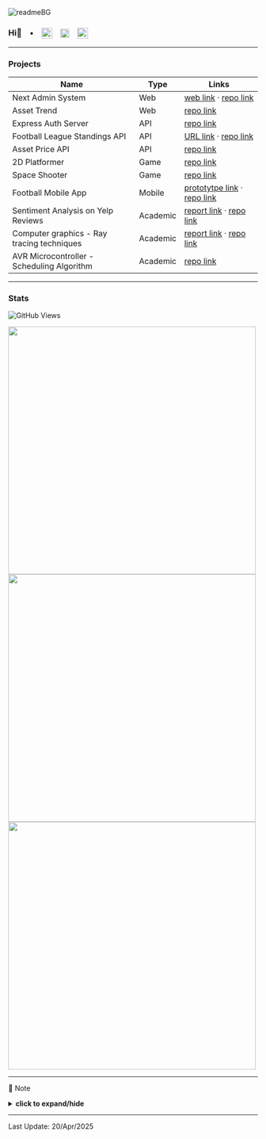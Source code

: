 ![readmeBG](https://github.com/user-attachments/assets/7451d9b4-2bda-4867-b920-ad8474937bad)

### Hi👋 &ensp; &bull; &ensp; <a href="https://next-portfolio-zeta-hazel.vercel.app/" target="blank"><img align="center" src="https://github.com/user-attachments/assets/577e82b5-2a99-49ba-99f0-818d7b3b96f0" alt="portfolioLogo" height="22" width="22" /></a> &ensp; <a href="www.linkedin.com/in/yunjihow" target="blank"><img align="center" src="https://raw.githubusercontent.com/rahuldkjain/github-profile-readme-generator/master/src/images/icons/Social/linked-in-alt.svg" alt="linkedIn" height="18" width="18" /></a> &ensp; <a href="mailto:yunji0387@gmail.com" target="blank"><img align="center" src="https://upload.wikimedia.org/wikipedia/commons/4/4e/Gmail_Icon.png" alt="gmailIcon" height="22" width="22" /></a>

---

### Projects

| Name | Type | Links |
|---|---|---|
| Next Admin System | Web | [web link](https://next-form-app-pi.vercel.app/) &middot; [repo link](https://github.com/yunji0387/next-form-app) |
| Asset Trend | Web | [repo link](https://github.com/yunji0387/goldtrend-app) |
| Express Auth Server | API | [repo link](https://github.com/yunji0387/next-form-app-auth-backend) |
| Football League Standings API | API | [URL link](https://football-standings-backend-9c023af5d229.herokuapp.com/) &middot; [repo link](https://github.com/yunji0387/football-standings-backend) |
| Asset Price API | API | [repo link](https://github.com/yunji0387/goldtrend) |
| 2D Platformer | Game | [repo link](https://github.com/yunji0387/my-first-godot-game) |
| Space Shooter | Game | [repo link](https://github.com/yunji0387/space-shooter) |
| Football Mobile App | Mobile | [prototytpe link](https://www.figma.com/proto/DQjKrrghk5lFthOAxRRKjQ/football-app?node-id=1-2&starting-point-node-id=1%3A2&mode=design&t=wwDYsnl1DdWEedYQ-1) &middot; [repo link](https://github.com/yunji0387/football-app) |
| Sentiment Analysis on Yelp Reviews | Academic | [report link](https://github.com/Makiato1999/COMP4710_Yelp/blob/main/ProjectReport.pdf) &middot; [repo link](https://github.com/Makiato1999/COMP4710_Yelp) |
| Computer graphics - Ray tracing techniques | Academic | [report link](https://github.com/yunji0387/Ray_Tracing_Project/blob/main/COMP4490_Project_Report.pdf) &middot; [repo link](https://github.com/yunji0387/Ray_Tracing_Project) |
| AVR Microcontroller - Scheduling Algorithm | Academic | [repo link](https://github.com/yunji0387/AVR-Microcontroller-commands) |

---

### Stats 
![GitHub Views](https://komarev.com/ghpvc/?username=yunji0387&color=1AB385)

<img width=500 src='https://github-readme-stats.vercel.app/api?username=yunji0387&theme=vue-dark&show_icons=true&hide_border=true&count_private=true' />
<img width=500 src='https://github-readme-streak-stats.herokuapp.com?user=yunji0387&theme=vue-dark&hide_border=true' />
<img width=500 src='https://github-readme-stats.vercel.app/api/top-langs/?username=yunji0387&theme=vue-dark&show_icons=true&hide_border=true&layout=compact' />

---

📄 Note
<details close>
<summary><b>click to expand/hide</b></summary>
<!-- MarkdownTOC -->

- [DevOps notes](https://github.com/yunji0387/devops-note)
- [Computer Science notes](https://github.com/yunji0387/cs-note)
- [Microsoft Azure notes](https://github.com/yunji0387/microsoft-azure-notes)
- [UX/UI Design Principles](https://github.com/yunji0387/ux-ui-note)
- [.NET commands](https://github.com/yunji0387/dotnet_commands)
- [Git commands](https://github.com/yunji0387/GitCommands)
- [React commands](https://github.com/yunji0387/react-commands)
- [JavaScript commands](https://github.com/yunji0387/JS-Template) (Node.js, jQuery included)
- [HTML metadata commands](https://github.com/yunji0387/html_notes)
- [Mongo/Mongoose commands](https://github.com/yunji0387/Mongo-Mongoose-Commands)
- [Django commands](https://github.com/yunji0387/django-commands)
- [C# commands](https://github.com/yunji0387/CSharp_commands)
- [AVR Microcontroller commands](https://github.com/yunji0387/AVR-Microcontroller-commands/tree/main)

<!-- /MarkdownTOC -->
</details>

---

Last Update: 20/Apr/2025
